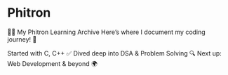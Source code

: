 # Phitron
👨‍💻 My Phitron Learning Archive
Here’s where I document my coding journey! 📖

Started with C, C++ ✅
Dived deep into DSA & Problem Solving 🔍
Next up: Web Development & beyond 🌍
